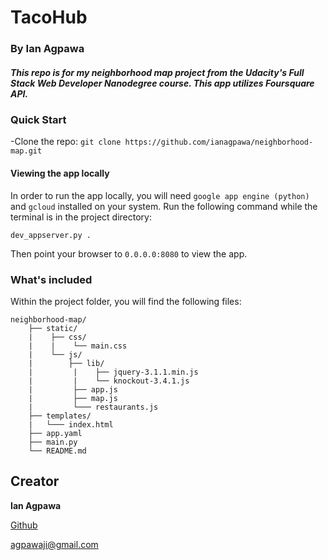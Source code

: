 # TacoHub
### By Ian Agpawa
##### This repo is for my neighborhood map project from the Udacity's Full Stack Web Developer Nanodegree course.  This app utilizes Foursquare API.  


### Quick Start
-Clone the repo: `git clone https://github.com/ianagpawa/neighborhood-map.git`

#### Viewing the app locally
In order to run the app locally, you will need `google app engine (python)` and `gcloud` installed on your system. Run the following command while the terminal is in the project directory:
```
dev_appserver.py .
```
Then point your browser to `0.0.0.0:8080` to view the app.

### What's included
Within the project folder, you will find the following files:

```
neighborhood-map/
    ├── static/
    |    ├── css/
    |    |    └── main.css
    |    └── js/
    |        ├── lib/
    |         |    ├── jquery-3.1.1.min.js
    |         |    └── knockout-3.4.1.js
    |         ├── app.js
    |         ├── map.js
    |         └─── restaurants.js
    ├── templates/
    |   └─── index.html
    ├── app.yaml
    ├── main.py
    └── README.md
```

## Creator

**Ian Agpawa**


[Github](https://github.com/ianagpawa)

 agpawaji@gmail.com
